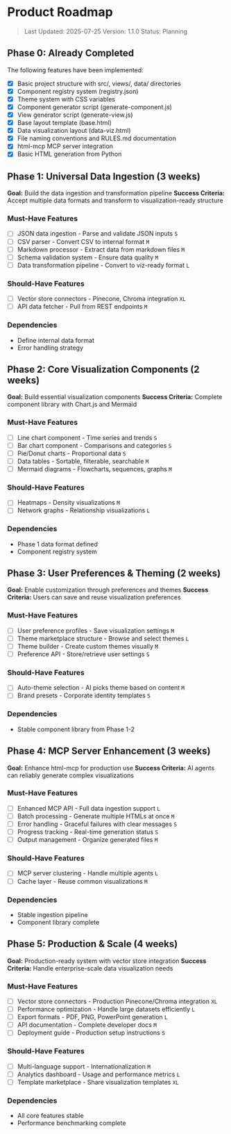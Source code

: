 # Product Roadmap

> Last Updated: 2025-07-25
> Version: 1.1.0
> Status: Planning

## Phase 0: Already Completed

The following features have been implemented:

- [x] Basic project structure with src/, views/, data/ directories
- [x] Component registry system (registry.json)
- [x] Theme system with CSS variables
- [x] Component generator script (generate-component.js)
- [x] View generator script (generate-view.js)
- [x] Base layout template (base.html)
- [x] Data visualization layout (data-viz.html)
- [x] File naming conventions and RULES.md documentation
- [x] html-mcp MCP server integration
- [x] Basic HTML generation from Python

## Phase 1: Universal Data Ingestion (3 weeks)

**Goal:** Build the data ingestion and transformation pipeline
**Success Criteria:** Accept multiple data formats and transform to visualization-ready structure

### Must-Have Features

- [ ] JSON data ingestion - Parse and validate JSON inputs `S`
- [ ] CSV parser - Convert CSV to internal format `M`
- [ ] Markdown processor - Extract data from markdown files `M`
- [ ] Schema validation system - Ensure data quality `M`
- [ ] Data transformation pipeline - Convert to viz-ready format `L`

### Should-Have Features

- [ ] Vector store connectors - Pinecone, Chroma integration `XL`
- [ ] API data fetcher - Pull from REST endpoints `M`

### Dependencies

- Define internal data format
- Error handling strategy

## Phase 2: Core Visualization Components (2 weeks)

**Goal:** Build essential visualization components
**Success Criteria:** Complete component library with Chart.js and Mermaid

### Must-Have Features

- [ ] Line chart component - Time series and trends `S`
- [ ] Bar chart component - Comparisons and categories `S`
- [ ] Pie/Donut charts - Proportional data `S`
- [ ] Data tables - Sortable, filterable, searchable `M`
- [ ] Mermaid diagrams - Flowcharts, sequences, graphs `M`

### Should-Have Features

- [ ] Heatmaps - Density visualizations `M`
- [ ] Network graphs - Relationship visualizations `L`

### Dependencies

- Phase 1 data format defined
- Component registry system

## Phase 3: User Preferences & Theming (2 weeks)

**Goal:** Enable customization through preferences and themes
**Success Criteria:** Users can save and reuse visualization preferences

### Must-Have Features

- [ ] User preference profiles - Save visualization settings `M`
- [ ] Theme marketplace structure - Browse and select themes `L`
- [ ] Theme builder - Create custom themes visually `M`
- [ ] Preference API - Store/retrieve user settings `S`

### Should-Have Features

- [ ] Auto-theme selection - AI picks theme based on content `M`
- [ ] Brand presets - Corporate identity templates `S`

### Dependencies

- Stable component library from Phase 1-2

## Phase 4: MCP Server Enhancement (3 weeks)

**Goal:** Enhance html-mcp for production use
**Success Criteria:** AI agents can reliably generate complex visualizations

### Must-Have Features

- [ ] Enhanced MCP API - Full data ingestion support `L`
- [ ] Batch processing - Generate multiple HTMLs at once `M`
- [ ] Error handling - Graceful failures with clear messages `S`
- [ ] Progress tracking - Real-time generation status `S`
- [ ] Output management - Organize generated files `M`

### Should-Have Features

- [ ] MCP server clustering - Handle multiple agents `L`
- [ ] Cache layer - Reuse common visualizations `M`

### Dependencies

- Stable ingestion pipeline
- Component library complete

## Phase 5: Production & Scale (4 weeks)

**Goal:** Production-ready system with vector store integration
**Success Criteria:** Handle enterprise-scale data visualization needs

### Must-Have Features

- [ ] Vector store connectors - Production Pinecone/Chroma integration `XL`
- [ ] Performance optimization - Handle large datasets efficiently `L`
- [ ] Export formats - PDF, PNG, PowerPoint generation `L`
- [ ] API documentation - Complete developer docs `M`
- [ ] Deployment guide - Production setup instructions `S`

### Should-Have Features

- [ ] Multi-language support - Internationalization `M`
- [ ] Analytics dashboard - Usage and performance metrics `L`
- [ ] Template marketplace - Share visualization templates `XL`

### Dependencies

- All core features stable
- Performance benchmarking complete